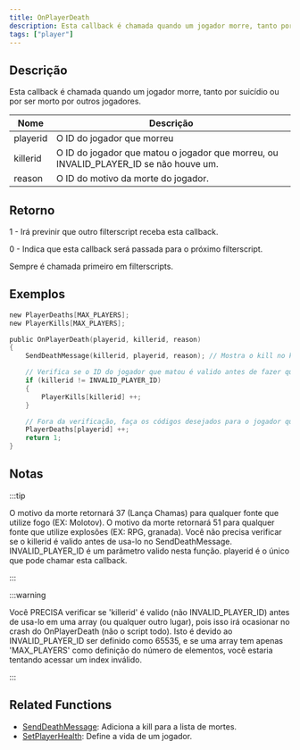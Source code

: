 ```yaml
---
title: OnPlayerDeath
description: Esta callback é chamada quando um jogador morre, tanto por suicídio ou por ser morto por outros jogadores.
tags: ["player"]
---
```


## Descrição

Esta callback é chamada quando um jogador morre, tanto por suicídio ou por ser morto por outros jogadores.

| Nome     | Descrição                                                                             |
| -------- | ------------------------------------------------------------------------------------- |
| playerid | O ID do jogador que morreu                                                            |
| killerid | O ID do jogador que matou o jogador que morreu, ou INVALID_PLAYER_ID se não houve um. |
| reason   | O ID do motivo da morte do jogador.                                                   |

## Retorno

1 - Irá previnir que outro filterscript receba esta callback.

0 - Indica que esta callback será passada para o próximo filterscript.

Sempre é chamada primeiro em filterscripts.

## Exemplos

```c
new PlayerDeaths[MAX_PLAYERS];
new PlayerKills[MAX_PLAYERS];

public OnPlayerDeath(playerid, killerid, reason)
{
    SendDeathMessage(killerid, playerid, reason); // Mostra o kill no killfeed

    // Verifica se o ID do jogador que matou é valido antes de fazer qualquer coisa
    if (killerid != INVALID_PLAYER_ID)
    {
        PlayerKills[killerid] ++;
    }

    // Fora da verificação, faça os códigos desejados para o jogador que morreu.
    PlayerDeaths[playerid] ++;
    return 1;
}
```

## Notas

:::tip

O motivo da morte retornará 37 (Lança Chamas) para qualquer fonte que utilize fogo (EX: Molotov). O motivo da morte retornará 51 para qualquer fonte que utilize explosões (EX: RPG, granada). Você não precisa verificar se o killerid é valido antes de usa-lo no SendDeathMessage. INVALID_PLAYER_ID é um parâmetro valido nesta função. playerid é o único que pode chamar esta callback.

:::

:::warning

Você PRECISA verificar se 'killerid' é valido (não INVALID_PLAYER_ID) antes de usa-lo em uma array (ou qualquer outro lugar), pois isso irá ocasionar no crash do OnPlayerDeath (não o script todo). Isto é devido ao INVALID_PLAYER_ID ser definido como 65535, e se uma array tem apenas 'MAX_PLAYERS' como definição do número de elementos, você estaria tentando acessar um index inválido.

:::

## Related Functions

- [SendDeathMessage](../functions/SendDeathMessage.md): Adiciona a kill para a lista de mortes.
- [SetPlayerHealth](../functions/SetPlayerHealth.md): Define a vida de um jogador.
